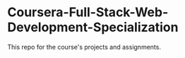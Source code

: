 # Coursera-Full-Stack-Web-Development-Specialization
This repo for the course's projects and assignments.
